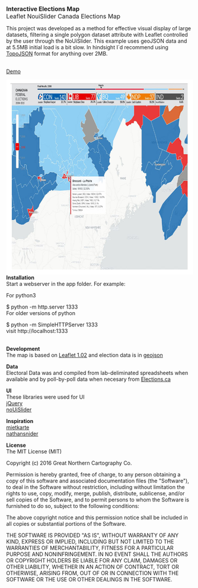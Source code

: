 <p><br /><span style="font-size: medium;"><strong>Interactive Elections Map</strong></span><br /><span style="font-size: medium;">Leaflet NouiSlider Canada Elections Map</span></p>
<p>This project was developed as a method for effective visual display of large datasets, filtering a single polygon dataset attribute with Leaflet controlled by the user through the NoUiSlider. This example uses geoJSON data and at 5.5MB initial load is a bit slow. In hindsight I`d recommend using <a href="https://github.com/topojson/topojson">TopoJSON</a> format for anything over 2MB.&nbsp;</p> 
<p><br /><a href="http://greggsmuller.com/gis/">Demo</a></p>
<p><img style="float: left;" title="Screenshot" src="https://raw.githubusercontent.com/Great-Northern-Cartography-Co/Leaflet-NouiSlider-Canada-Elections-Map/master/img/screenshot.jpg" alt="" width="800" height="525" /></p>
<p><strong>Installation<br /></strong>Start a webserver in the app folder. For example:</p>
<p>For python3</p>
<p>$ python -m http.server 1333<br />For older versions of python</p>
<p>$ python -m SimpleHTTPServer 1333<br />visit http://localhost:1333</p>
<p><br /><strong>Development</strong><br />The map is based on <a href="http://leafletjs.com">Leaflet 1.02</a>&nbsp;and election data is in <a href="http://geojson.org">geojson</a></p>
<p><strong>Data</strong><br />Electoral Data was and compiled from lab-deliminated spreadsheets when available and by poll-by-poll data when necesary from <a href="http://www.elections.ca/content.aspx?section=res&amp;dir=rep/off/38gedata&amp;document=byed&amp;lang=e">Elections.ca</a></p>
<p><strong>UI</strong><br />These libraries were used for UI<br /><a href="http://jquery.com/">jQuery</a><br /><a href="https://refreshless.com/nouislider/">noUiSlider</a></p>
<p><strong>Inspiration</strong><br /><a href="https://github.com/berlinermorgenpost/mietkarte">mietkarte</a><br /><a href="http://gis.stackexchange.com/users/56906/nathansnider">nathansnider</a></p>
<p><strong>License</strong><br />The MIT License (MIT)</p>
<p>Copyright (c) 2016 Great Northern Cartography Co.</p>
<p>Permission is hereby granted, free of charge, to any person obtaining a copy of this software and associated documentation files (the "Software"), to deal in the Software without restriction, including without limitation the rights to use, copy, modify, merge, publish, distribute, sublicense, and/or sell copies of the Software, and to permit persons to whom the Software is furnished to do so, subject to the following conditions:</p>
<p>The above copyright notice and this permission notice shall be included in all copies or substantial portions of the Software.</p>
<p>THE SOFTWARE IS PROVIDED "AS IS", WITHOUT WARRANTY OF ANY KIND, EXPRESS OR IMPLIED, INCLUDING BUT NOT LIMITED TO THE WARRANTIES OF MERCHANTABILITY, FITNESS FOR A PARTICULAR PURPOSE AND NONINFRINGEMENT. IN NO EVENT SHALL THE AUTHORS OR COPYRIGHT HOLDERS BE LIABLE FOR ANY CLAIM, DAMAGES OR OTHER LIABILITY, WHETHER IN AN ACTION OF CONTRACT, TORT OR OTHERWISE, ARISING FROM, OUT OF OR IN CONNECTION WITH THE SOFTWARE OR THE USE OR OTHER DEALINGS IN THE SOFTWARE.</p>
<p><strong>&nbsp;</strong></p>
